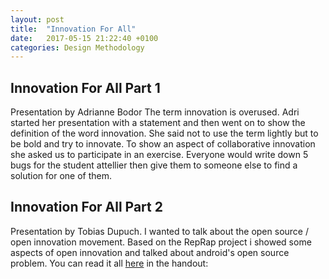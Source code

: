 ```yaml
---
layout: post
title:  "Innovation For All"
date:   2017-05-15 21:22:40 +0100
categories: Design Methodology
---
```

## Innovation For All Part 1 ##
Presentation by Adrianne Bodor
The term innovation is overused. Adri started her presentation with a statement and then went on to show the definition of the word innovation. She said not to use the term lightly but to be bold and try to innovate.
To show an aspect of collaborative innovation she asked us to participate in an exercise.
Everyone would write down 5 bugs for the student attellier then give them to someone else to find a solution for one of them.

## Innovation For All Part 2 ##
Presentation by Tobias Dupuch.
I wanted to talk about the open source / open innovation movement. Based on the RepRap project i showed some aspects of open innovation and talked about android's open source problem. You can read it all [here](https://github.com/TobiasDupuch/interactiondesign/blob/gh-pages/assets/handout.pdf) in the handout:
